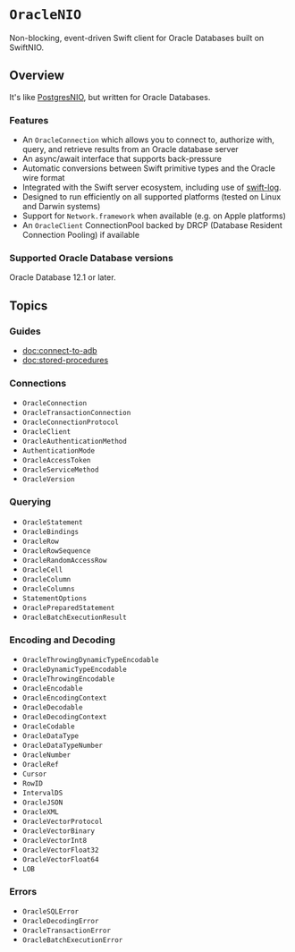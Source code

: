 # ``OracleNIO``

Non-blocking, event-driven Swift client for Oracle Databases built on SwiftNIO.

## Overview

It's like [PostgresNIO](https://github.com/vapor/postgres-nio), but written for Oracle Databases.

### Features

- An `OracleConnection` which allows you to connect to, authorize with, query, and retrieve results from an Oracle database server
- An async/await interface that supports back-pressure
- Automatic conversions between Swift primitive types and the Oracle wire format
- Integrated with the Swift server ecosystem, including use of [swift-log](https://github.com/apple/swift-log).
- Designed to run efficiently on all supported platforms (tested on Linux and Darwin systems)
- Support for `Network.framework` when available (e.g. on Apple platforms)
- An `OracleClient` ConnectionPool backed by DRCP (Database Resident Connection Pooling) if available

### Supported Oracle Database versions

Oracle Database 12.1 or later.

## Topics

### Guides

- <doc:connect-to-adb>
- <doc:stored-procedures>

### Connections

- ``OracleConnection``
- ``OracleTransactionConnection``
- ``OracleConnectionProtocol``
- ``OracleClient``
- ``OracleAuthenticationMethod``
- ``AuthenticationMode``
- ``OracleAccessToken``
- ``OracleServiceMethod``
- ``OracleVersion``

### Querying

- ``OracleStatement``
- ``OracleBindings``
- ``OracleRow``
- ``OracleRowSequence``
- ``OracleRandomAccessRow``
- ``OracleCell``
- ``OracleColumn``
- ``OracleColumns``
- ``StatementOptions``
- ``OraclePreparedStatement``
- ``OracleBatchExecutionResult``

### Encoding and Decoding

- ``OracleThrowingDynamicTypeEncodable``
- ``OracleDynamicTypeEncodable``
- ``OracleThrowingEncodable``
- ``OracleEncodable``
- ``OracleEncodingContext``
- ``OracleDecodable``
- ``OracleDecodingContext``
- ``OracleCodable``
- ``OracleDataType``
- ``OracleDataTypeNumber``
- ``OracleNumber``
- ``OracleRef``
- ``Cursor``
- ``RowID``
- ``IntervalDS``
- ``OracleJSON``
- ``OracleXML``
- ``OracleVectorProtocol``
- ``OracleVectorBinary``
- ``OracleVectorInt8``
- ``OracleVectorFloat32``
- ``OracleVectorFloat64``
- ``LOB``

### Errors

- ``OracleSQLError``
- ``OracleDecodingError``
- ``OracleTransactionError``
- ``OracleBatchExecutionError``

